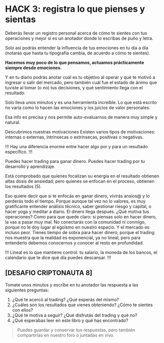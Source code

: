 # HACK 3: registra lo que pienses y sientas

Deberás llevar un registro personal acerca de cómo te sientes con tus operaciones y mejor si es un anotador donde lo escribas de puño y letra.&#x20;

Solo así podrás entender la influencia de tus emociones en tu día a día (notarás que hasta tu tipografía cambia, de acuerdo a cómo te sientes).&#x20;

**Hacemos muy poco de lo que pensamos, actuamos prácticamente siempre desde emociones.**

Y en tu diario podrás anotar cuál es tu objetivo al operar y qué te motivó a ingresar o salir del mercado, pero también cuál fue el estado de ánimo que tuviste al tomar (o no) tus decisiones, y qué sentimiento llega con el resultado.

Solo lleva unos minutos y es una herramienta increíble. Lo que está escrito no varía como lo hacen las emociones y los juicios de valor personales.

Esa info es precisa y nos permite auto-evaluarnos de manera muy simple y natural.

Descubrimos nuestras motivaciones Existen varios tipos de motivaciones: internas o externas, intrínsecas o extrínsecas, positivas o negativas.

!!!
Hay una diferencia enorme entre hacer algo por y para un resultado específico.
!!!

Puedes hacer trading para ganar dinero. Puedes hacer trading por tu desarrollo y aprendizaje.

Está comprobado que quienes focalizan su energía en el resultado obtienen altas dosis de ansiedad; pero quienes se enfocan en el proceso, obtienen los resultados (5).

Eso quiere decir que si te enfocás en ganar dinero, vivirás ansios@ y lo perderás todo el tiempo. Porque aunque tal vez no lo valores, es muy gratificante entender análisis técnico, saber gestionar riesgo y capital, o hacer yoga y meditar a diario. El dinero llega después. ¿Qué motiva tus operaciones? Como para que quede claro: si piensas solo en hacer dinero, la vas a pasar muy mal. No conectarás con la comunidad ni conmigo, porque no le doy lugar al egoísmo en nuestro espacio. Y el mercado es incluso peor. Tienes tiempo de sobra para hacer dinero, porque el trading nos muestra que la realidad es exponencial, ya no lineal, pero para entenderlo debemos conocernos y conocer al resto en profundidad.

!!!
Lineal es lo que mantiene control: tu salario, la moneda de los bancos, el calendario que te dice qué día puedes descansar.
!!!

## \[DESAFIO CRIPTONAUTA 8]

Tomate unos minutos y escribe en tu anotador las respuesta a las siguientes preguntas:

1. ¿Qué te acercó al trading? ¿Qué esperás del mismo?
2. ¿Cuáles son los resultados que vienes obteniendo? ¿Cómo te sientes con ellos?
3. ¿Qué te motiva a seguir? ¿Qué disfrutás del trading y qué no?
4. ¿Qué esperabas leer en este libro y qué has encontrado?

> Puedes guardar y conservar tus respuestas, pero también compartirlas en nuestro foro o juntadas en vivo.
